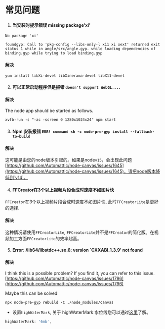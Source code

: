 # 常见问题

1. #### 当安装时提示错误 missing package'xi'

```shell
No package 'xi'

foundgyp: Call to 'pkg-config --libs-only-l x11 xi xext' returned exit status 1 while in angle/src/angle.gyp. while loading dependencies of binding.gyp while trying to load binding.gyp
```

#### 解决

```shell
yum install libXi-devel libXinerama-devel libX11-devel
```

2. #### 可以正常启动程序但是报错 `doesn't support WebGL....`

#### 解决

The node app should be started as follows.

```shell
xvfb-run -s "-ac -screen 0 1280x1024x24" npm start
```

3. #### Npm 安装报错 `ERR! command sh -c node-pre-gyp install --fallback-to-build`

#### 解决

这可能是由您的node版本引起的。如果是node`v15`，会出现此问题 [https://github.com/Automattic/node-canvas/issues/1645](https://github.com/Automattic/node-canvas/issues/1645)。请把node版本降低到`v14`。

4. #### FFCreator在3个以上视频片段合成时速度不如图片快

`FFCreator`在3个以上视频片段合成时速度不如图片快, 此时`FFCreatorLite`是更好的选择.

#### 解决

这种情况请使用`FFCreatorLite`, `FFCreatorLite`并不是`FFCreator`的简化版。在视频加工方面`FFCreatorLite`的效率超高。

5. #### Error: /lib64/libstdc++.so.6: version `CXXABI_1.3.9' not found

#### 解决

I think this is a possible problem? If you find it, you can refer to this issue. [https://github.com/Automattic/node-canvas/issues/1796](https://github.com/Automattic/node-canvas/issues/1796)

Maybe this can be solved

```shell
npx node-pre-gyp rebuild -C ./node_modules/canvas
```

- 设置`highWaterMark`, 关于 highWaterMark 水位线您可以通过[这里](http://nodejs.cn/api/stream/buffering.html)了解。

```javascript
highWaterMark: '6mb',
```
